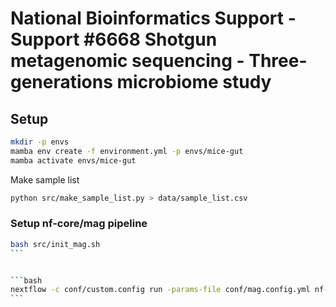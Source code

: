 # National Bioinformatics Support - Support #6668 Shotgun metagenomic sequencing - Three-generations microbiome study

## Setup

```bash
mkdir -p envs
mamba env create -f environment.yml -p envs/mice-gut
mamba activate envs/mice-gut
```

Make sample list

```bash
python src/make_sample_list.py > data/sample_list.csv
```

### Setup nf-core/mag pipeline

````bash
bash src/init_mag.sh
```


```bash
nextflow -c conf/custom.config run -params-file conf/mag.config.yml nf-core/mag -r 2.3.0 -resume -profile uppmax --project snic2022-5-350 
```
